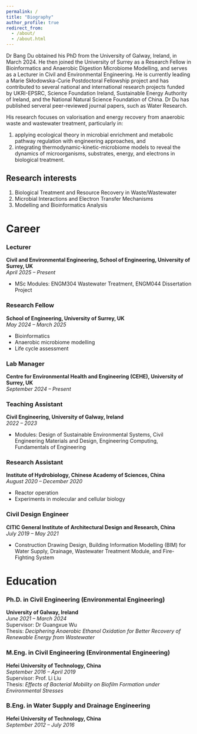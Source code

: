 ```yaml
---
permalink: /
title: "Biography"
author_profile: true
redirect_from: 
  - /about/
  - /about.html
---
```


Dr Bang Du obtained his PhD from the University of Galway, Ireland, in March 2024. He then joined the University of Surrey as a Research Fellow in Bioinformatics and Anaerobic Digestion Microbiome Modelling, and serves as a Lecturer in Civil and Environmental Engineering. He is currently leading a Marie Skłodowska-Curie Postdoctoral Fellowship project and has contributed to several national and international research projects funded by UKRI-EPSRC, Science Foundation Ireland, Sustainable Energy Authority of Ireland, and the National Natural Science Foundation of China. Dr Du has published serveral peer-reviewed journal papers, such as Water Research.

His research focuses on valorisation and energy recovery from anaerobic waste and wastewater treatment, particularly in:
1. applying ecological theory in microbial enrichment and metabolic pathway regulation with engineering approaches, and 
2. integrating thermodynamic-kinetic-microbiome models to reveal the dynamics of microorganisms, substrates, energy, and electrons in biological treatment.

Research interests
------
1. Biological Treatment and Resource Recovery in Waste/Wastewater
2. Microbial Interactions and Electron Transfer Mechanisms
3. Modelling and Bioinformatics Analysis

Career
======
### Lecturer  
**Civil and Environmental Engineering, School of Engineering, University of Surrey, UK**  
*April 2025 – Present*  
- MSc Modules: ENGM304 Wastewater Treatment, ENGM044 Dissertation Project

### Research Fellow  
**School of Engineering, University of Surrey, UK**  
*May 2024 – March 2025*  
- Bioinformatics  
- Anaerobic microbiome modelling  
- Life cycle assessment

### Lab Manager  
**Centre for Environmental Health and Engineering (CEHE), University of Surrey, UK**  
*September 2024 – Present*

### Teaching Assistant  
**Civil Engineering, University of Galway, Ireland**  
*2022 – 2023*  
- Modules: Design of Sustainable Environmental Systems, Civil Engineering Materials and Design, Engineering Computing, Fundamentals of Engineering

### Research Assistant  
**Institute of Hydrobiology, Chinese Academy of Sciences, China**  
*August 2020 – December 2020*  
- Reactor operation  
- Experiments in molecular and cellular biology

### Civil Design Engineer  
**CITIC General Institute of Architectural Design and Research, China**  
*July 2019 – May 2021*  
- Construction Drawing Design, Building Information Modelling (BIM) for Water Supply, Drainage, Wastewater Treatment Module, and Fire-Fighting System

Education
======
### Ph.D. in Civil Engineering (Environmental Engineering)  
**University of Galway, Ireland**  
*June 2021 – March 2024*  
Supervisor: Dr Guangxue Wu  
Thesis: *Deciphering Anaerobic Ethanol Oxidation for Better Recovery of Renewable Energy from Wastewater*

### M.Eng. in Civil Engineering (Environmental Engineering)  
**Hefei University of Technology, China**  
*September 2016 – April 2019*  
Supervisor: Prof. Li Liu  
Thesis: *Effects of Bacterial Mobility on Biofilm Formation under Environmental Stresses*

### B.Eng. in Water Supply and Drainage Engineering  
**Hefei University of Technology, China**  
*September 2012 – July 2016*


